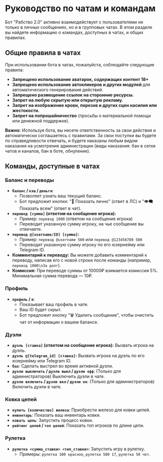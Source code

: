 # Руководство по чатам и командам

Бот "Рабство 2.0" активно взаимодействует с пользователями не только в личных сообщениях, но и в групповых чатах. В этом разделе вы найдете информацию о командах, доступных в чатах, и общих правилах.

## Общие правила в чатах

При использовании бота в чатах, пожалуйста, соблюдайте следующие правила:

*   **Запрещено использование аватарок, содержащих контент 18+**
*   **Запрещено использование автокликеров и других модулей** для автоматического генерирования действий.
*   **Запрещено размещение ссылок на сторонние ресурсы.**
*   **Запрет на любую скрытую или открытую рекламу.**
*   **Запрет на изображение крови, порезов и других сцен насилия или жестокости.**
*   **Запрет на попрошайничество** (просьбы о материальной помощи или денежной поддержке).

**Важно:** Используя бота, вы несете ответственность за свои действия и автоматически соглашаетесь с правилами. За свои поступки вы будете по справедливости отвечать, и будете наказаны любым видом наказания на усмотрение администрации (виды наказания: бан в сетке чатов и каналов, бан в боте, обнуление).

## Команды, доступные в чатах

### Баланс и переводы

*   **`баланс` / `кэш` / `деньги`**:
    *   Позволяет узнать ваш текущий баланс.
    *   Бот предложит кнопки: "🔐 Показать лично" (ответ в ЛС) и "👁‍🗨 Показать всем" (ответ в чат).
*   **`перевод [сумма]` (ответом на сообщение игрока):**
    *   Пример: `перевод 1000` (ответом на сообщение игрока)
    *   Переводит указанную сумму игроку, на чье сообщение вы отвечаете.
*   **`перевод @[username/ID] [сумма]`:**
    *   Пример: `перевод @username 500` или `перевод @123456789 500`
    *   Переводит указанную сумму игроку по его юзернейму или Telegram ID.
*   **Комментарий к переводу:** Вы можете добавить комментарий к переводу, написав его с новой строки после команды (например, `перевод 1000\nЗа долг`).
*   **Комиссия:** При переводе суммы от 10000₽ взимается комиссия 5%. Минимальная сумма перевода — 10₽.

### Профиль

*   **`профиль` / `я`**:
    *   Показывает ваш профиль в чате.
    *   Ваш ID будет скрыт.
    *   Бот предложит кнопку "🗑 Удалить сообщение", чтобы очистить чат от информации о вашем балансе.

### Дуэли

*   **`дуэль [ставка]` (ответом на сообщение игрока):** Вызвать игрока на дуэль.
*   **`дуэль @[telegram_id] [ставка]`:** Вызвать игрока на дуэль по его юзернейму или Telegram ID.
*   **`бах`**: Сделать выстрел во время активной дуэли.
*   **`дуэли выключить` / `дуэли выкл` / `дуэли офф`**: (Только для администраторов) Выключить дуэли в чате.
*   **`дуэли включить` / `дуэли вкл` / `дуэли он`**: (Только для администраторов) Включить дуэли в чате.

### Ковка цепей

*   **`купить [количество] железа`**: Приобрести железо для ковки цепей.
*   **`инвентарь`**: Показать ваш инвентарь ковки.
*   **`ковать цепь`**: Запустить процесс ковки.
*   **`рейтинг цепей` / `топ цепей`**: Показать топ игроков по длине цепи.

### Рулетка

*   **`рулетка <сумма_ставки> <тип_ставки>`**: Запустить игру в рулетку.
    *   Примеры: `рулетка 100 красное`, `рулетка 500 17`, `рулетка 50 чет`.